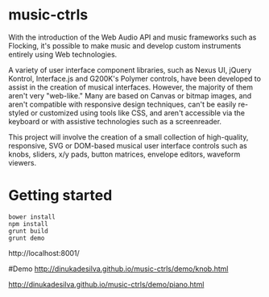 # music-ctrls

With the introduction of the Web Audio API and music frameworks such as Flocking, it's possible to make music and develop custom instruments entirely using Web technologies.

A variety of user interface component libraries, such as Nexus UI, jQuery Kontrol, Interface.js and G200K's Polymer controls, have been developed to assist in the creation of musical interfaces. However, the majority of them aren't very "web-like." Many are based on Canvas or bitmap images, and aren't compatible with responsive design techniques, can't be easily re-styled or customized using tools like CSS, and aren't accessible via the keyboard or with assistive technologies such as a screenreader.

This project will involve the creation of a small collection of high-quality, responsive, SVG or DOM-based musical user interface controls such as knobs, sliders, x/y pads, button matrices, envelope editors, waveform viewers.

# Getting started

```
bower install
npm install
grunt build
grunt demo
```

http://localhost:8001/

#Demo
http://dinukadesilva.github.io/music-ctrls/demo/knob.html

http://dinukadesilva.github.io/music-ctrls/demo/piano.html

